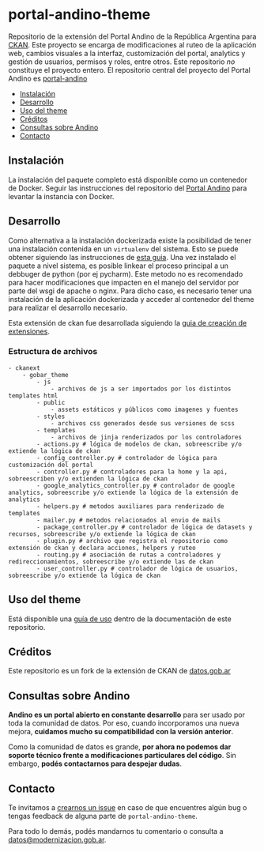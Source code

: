 # portal-andino-theme

Repositorio de la extensión del Portal Andino de la República Argentina para [CKAN](http://ckan.org/). Este proyecto se encarga de modificaciones al ruteo de la aplicación web, cambios visuales a la interfaz, customización del portal, analytics y gestión de usuarios, permisos y roles, entre otros. Este repositorio *no* constituye el proyecto entero. El repositorio central del proyecto del Portal Andino es [portal-andino](https://github.com/datosgobar/portal-andino)

- [Instalación](#instalaci%C3%B3n)
- [Desarrollo](#desarrollo)
- [Uso del theme](#uso-del-theme)
- [Créditos](#cr%C3%A9ditos)
- [Consultas sobre Andino](#consultas-sobre-andino)
- [Contacto](#contacto)

## Instalación

La instalación del paquete completo está disponible como un contenedor de Docker. Seguir las instrucciones del repositorio del [Portal Andino](https://github.com/datosgobar/portal-andino) para levantar la instancia con Docker.

## Desarrollo

Como alternativa a la instalación dockerizada existe la posibilidad de tener una instalación contenida en un `virtualenv` del sistema. Esto se puede obtener siguiendo las instrucciones de [esta guia](http://docs.ckan.org/en/ckan-2.5.2/maintaining/installing/install-from-source.html). Una vez instalado el paquete a nivel sistema, es posible linkear el proceso principal a un debbuger de python (por ej pycharm). Este metodo no es recomendado para hacer modificaciones que impacten en el manejo del servidor por parte del wsgi de apache o nginx. Para dicho caso, es necesario tener una instalación de la aplicación dockerizada y acceder al contenedor del theme para realizar el desarrollo necesario.

Esta extensión de ckan fue desarrollada siguiendo la [guia de creación de extensiones](http://docs.ckan.org/en/ckan-2.5.2/extensions/tutorial.html).

### Estructura de archivos

```
- ckanext
    - gobar_theme
        - js
            - archivos de js a ser importados por los distintos templates html
        - public
            - assets estáticos y públicos como imagenes y fuentes
        - styles
            - archivos css generados desde sus versiones de scss
        - templates
            - archivos de jinja renderizados por los controladores
        - actions.py # lógica de modelos de ckan, sobreescribe y/o extiende la lógica de ckan
        - config_controller.py # controlador de lógica para customización del portal
        - controller.py # controladores para la home y la api, sobreescriben y/o extienden la lógica de ckan
        - google_analytics_controller.py # controlador de google analytics, sobreescribe y/o extiende la lógica de la extensión de analytics
        - helpers.py # metodos auxiliares para renderizado de templates
        - mailer.py # metodos relacionados al envio de mails
        - package_controller.py # controlador de lógica de datasets y recursos, sobreescribe y/o extiende la lógica de ckan
        - plugin.py # archivo que registra el repositorio como extensión de ckan y declara acciones, helpers y ruteo
        - routing.py # asociación de rutas a controladores y redireccionamientos, sobreescribe y/o extiende las de ckan
        - user_controller.py # controlador de lógica de usuarios, sobreescribe y/o extiende la lógica de ckan
```

## Uso del theme

Está disponible una [guía de uso](./docs/guia_uso_portal_andino.md) dentro de la documentación de este repositorio.

## Créditos

Este repositorio es un fork de la extensión de CKAN de [datos.gob.ar](https://github.com/datosgobar/datos.gob.ar)

## Consultas sobre Andino

**Andino es un portal abierto en constante desarrollo** para ser usado por toda la comunidad de datos. Por eso, cuando incorporamos una nueva mejora, **cuidamos mucho su compatibilidad con la versión anterior**.

Como la comunidad de datos es grande, **por ahora no podemos dar soporte técnico frente a modificaciones particulares del código**. Sin embargo, **podés contactarnos para despejar dudas**.

## Contacto

Te invitamos a [crearnos un issue](https://github.com/datosgobar/portal-andino-theme/issues/new?title=Encontre%20un%20bug%20en%20andino) en caso de que encuentres algún bug o tengas feedback de alguna parte de `portal-andino-theme`.

Para todo lo demás, podés mandarnos tu comentario o consulta a [datos@modernizacion.gob.ar](mailto:datos@modernizacion.gob.ar).
